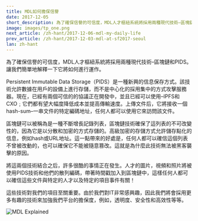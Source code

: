 ```yaml
---
title: MDL如何擔保信譽
date: 2017-12-05
short_description: 為了確保信譽的可信度，MDL人才樞紐系統將採用兩種現代技術–區塊鏈和PIDS。
image: images/tp_one.png
next_article: /zh-hant/2017-12-06-mdl-my-daily-life
prev_article: /zh-hant/2017-12-03-mdl-at-sf2017-seoul
lan: zh-hant
---
```


為了確保信譽的可信度，MDL人才樞紐系統將採用兩種現代技術–區塊鏈和PIDS。讓我們簡單地解釋一下它將如何進行運作。

Persistent Immutable Data Storage（PIDS）是一種新興的信息保存方式。該技術允許數據在用戶的設備上進行存儲，而不是中心化的採用集中的方式攻擊服務器。現在，已經有兩個可信的的協議正在開發中，並且已經可以使用–IPFS和CXO﹔它們都有望大幅度降低成本並提高傳輸速度。上傳文件后，它將接收一個hash-sum–一串文件的特定編碼地址，任何人都可以使用它來訪問該文件。

區塊鏈可以被稱為是一種不斷增長記錄列表，區塊鏈技術確保了這列表的不可改變性的，因為它是以分散和加密的方式存儲的。高級加密的存儲方式允許儲存點化的信息，例如hash或URL地址。這一點帶來的好處是，任何人都可以確信這個列表不曾被改動的，也可以確保它不能被隨意篡改。這就是為什麼此技術無法被黑客襲擊的原因。

將這兩個技術結合之后，許多很酷的事情正在發生。人才的圖片，視頻和照片將被使用PIDS技術和他們的散列編碼，帶著時間戳加入到區塊鏈中，這樣任何人都可以確信這些文件與特定的人才以及特定的項目事件有關！

這些技術對我們的項目至關重要。由於我們對IT非常感興趣，因此我們將會採用更多有趣的技術來加強我們平台的擔保度，例如，透明度、安全性和高效性等等。

![MDL Explained](https://gateway.ipfs.io/ipfs/QmVqUgtsLLuUmLfEJSpejr36LFmSpnGsBLVKVj28tCkege/MDL%20Explained.jpg)
